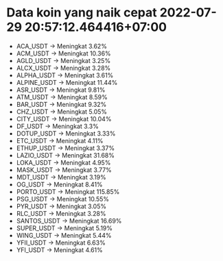 # Data koin yang naik cepat 2022-07-29 20:57:12.464416+07:00

* ACA_USDT -> Meningkat 3.62%
* ACM_USDT -> Meningkat 10.36%
* AGLD_USDT -> Meningkat 3.25%
* ALCX_USDT -> Meningkat 3.28%
* ALPHA_USDT -> Meningkat 3.61%
* ALPINE_USDT -> Meningkat 11.44%
* ASR_USDT -> Meningkat 9.81%
* ATM_USDT -> Meningkat 8.59%
* BAR_USDT -> Meningkat 9.32%
* CHZ_USDT -> Meningkat 5.05%
* CITY_USDT -> Meningkat 10.04%
* DF_USDT -> Meningkat 3.3%
* DOTUP_USDT -> Meningkat 3.33%
* ETC_USDT -> Meningkat 4.11%
* ETHUP_USDT -> Meningkat 3.37%
* LAZIO_USDT -> Meningkat 31.68%
* LOKA_USDT -> Meningkat 4.95%
* MASK_USDT -> Meningkat 3.77%
* MDT_USDT -> Meningkat 3.19%
* OG_USDT -> Meningkat 8.41%
* PORTO_USDT -> Meningkat 115.85%
* PSG_USDT -> Meningkat 10.55%
* PYR_USDT -> Meningkat 3.05%
* RLC_USDT -> Meningkat 3.28%
* SANTOS_USDT -> Meningkat 16.69%
* SUPER_USDT -> Meningkat 5.19%
* WING_USDT -> Meningkat 5.44%
* YFII_USDT -> Meningkat 6.63%
* YFI_USDT -> Meningkat 4.61%
